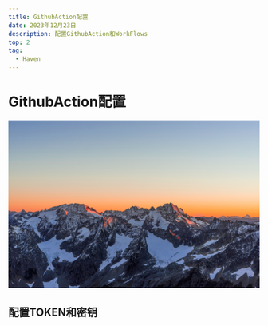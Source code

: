 ```yaml
---
title: GithubAction配置
date: 2023年12月23日
description: 配置GithubAction和WorkFlows
top: 2
tag:
  - Haven
---
```

# GithubAction配置
![atanas-malamov-oxdr4njBsTA.jpg](images/56e0a783143af4d8624c9acb11d93c31.jpeg)
## 配置TOKEN和密钥

